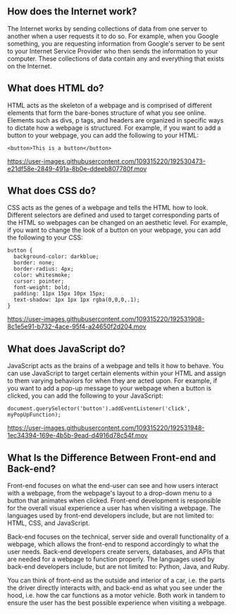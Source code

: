 ## How does the Internet work?
The Internet works by sending collections of data from one server to another when a user requests it to do so. For example, when you Google something, you are requesting information from Google's server to be sent to your Internet Service Provider who then sends the information to your computer. These collections of data contain any and everything that exists on the Internet.

## What does HTML do?
HTML acts as the skeleton of a webpage and is comprised of different elements that form the bare-bones structure of what you see online. Elements such as divs, p tags, and headers are organized in specific ways to dictate how a webpage is structured. For example, if you want to add a button to your webpage, you can add the following to your HTML:

```
<button>This is a button</button>
```

https://user-images.githubusercontent.com/109315220/192530473-e21df58e-2849-491a-8b0e-ddeeb807780f.mov

## What does CSS do?
CSS acts as the genes of a webpage and tells the HTML how to look. Different selectors are defined and used to target corresponding parts of the HTML so webpages can be changed on an aesthetic level. For example, if you want to change the look of a button on your webpage, you can add the following to your CSS:

```
button {
  background-color: darkblue;
  border: none;
  border-radius: 4px;
  color: whitesmoke;
  cursor: pointer;
  font-weight: bold;
  padding: 11px 15px 10px 15px;
  text-shadow: 1px 1px 1px rgba(0,0,0,.1);
}
```

https://user-images.githubusercontent.com/109315220/192531908-8c1e5e91-b732-4ace-95f4-a24650f2d204.mov

## What does JavaScript do?
JavaScript acts as the brains of a webpage and tells it how to behave. You can use JavaScript to target certain elements within your HTML and assign to them varying behaviors for when they are acted upon. For example, if you want to add a pop-up message to your webpage when a button is clicked, you can add the following to your JavaScript:

```
document.querySelector('button').addEventListener('click', myPopUpFunction);
```

https://user-images.githubusercontent.com/109315220/192531948-1ec34394-169e-4b5b-9ead-d4916d78c54f.mov

## What Is the Difference Between Front-end and Back-end?
Front-end focuses on what the end-user can see and how users interact with a webpage, from the webpage's layout to a drop-down menu to a button that animates when clicked. Front-end development is responsible for the overall visual experience a user has when visiting a webpage. The languages used by front-end developers include, but are not limited to: HTML, CSS, and JavaScript.

Back-end focuses on the technical, server side and overall functionality of a webpage, which allows the front-end to respond accordingly to what the user needs. Back-end developers create servers, databases, and APIs that are needed for a webpage to function properly. The languages used by back-end developers include, but are not limited to: Python, Java, and Ruby.

You can think of front-end as the outside and interior of a car, i.e. the parts the driver directly interacts with, and back-end as what you see under the hood, i.e. how the car functions as a motor vehicle. Both work in tandem to ensure the user has the best possible experience when visiting a webpage.
